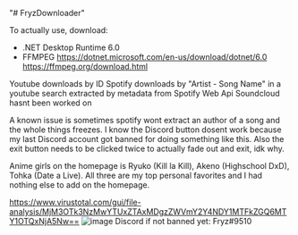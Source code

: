 "# FryzDownloader" 

To actually use, download:
- .NET Desktop Runtime 6.0
- FFMPEG
https://dotnet.microsoft.com/en-us/download/dotnet/6.0
https://ffmpeg.org/download.html

Youtube downloads by ID
Spotify downloads by "Artist - Song Name" in a youtube search extracted by metadata from Spotify Web Api
Soundcloud hasnt been worked on

A known issue is sometimes spotify wont extract an author of a song and the whole things freezes.
I know the Discord button dosent work because my last Discord account got banned for doing something like this.
Also the exit button needs to be clicked twice to actually fade out and exit, idk why.

Anime girls on the homepage is Ryuko (Kill la Kill), Akeno (Highschool DxD), Tohka (Date a Live).
All three are my top personal favorites and I had nothing else to add on the homepage.

https://www.virustotal.com/gui/file-analysis/MjM3OTk3NzMwYTUxZTAxMDgzZWVmY2Y4NDY1MTFkZGQ6MTY1OTQxNjA5Nw==
![image](https://i.imgur.com/bKX8S0E.png)
Discord if not banned yet: Fryz#9510
